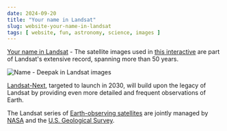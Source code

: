 ```yaml
---
date: 2024-09-20
title: "Your name in Landsat"
slug: website-your-name-in-landsat
tags: [ website, fun, astronomy, science, images ]
---
```




[Your name in Landsat][1] - The satellite images used in [this interactive][2] are part of Landsat's extensive record, spanning more than 50 years.

![Name - Deepak in Landsat images][7]

[Landsat-Next][3], targeted to launch in 2030, will build upon the legacy of Landsat by providing even more detailed and frequent observations of Earth.

The Landsat series of [Earth-observing satellites][4] are jointly managed by [NASA][5] and the [U.S. Geological Survey][6].



  [1]: https://landsat.gsfc.nasa.gov/apps/YourNameInLandsat-main/
  [2]: https://landsat.gsfc.nasa.gov/your-name-in-landsat-interactive/
  [3]: https://landsat.gsfc.nasa.gov/satellites/landsat-next/
  [4]: https://landsat.gsfc.nasa.gov/satellites/
  [5]: https://www.nasa.gov/
  [6]: https://www.usgs.gov/landsat-missions
  [7]: /saves/2024/09/images/your-name-in-landsat.png
